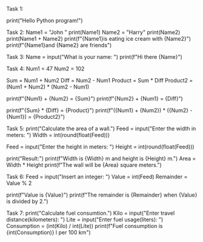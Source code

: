 Task 1:

print("Hello Python program!")

Task 2:
Name1 = "John "
print(Name1)
Name2 = "Harry"
print(Name2)
print(Name1 + Name2)
print(f"{Name1}is eating ice cream with {Name2}")
print(f"{Name1}and {Name2} are friends") 

Task 3:
Name = input("What is your name: ")
print(f"Hi there {Name}")

Task 4:
Num1 = 47
Num2 = 102

Sum = Num1 + Num2
Diff = Num2 - Num1
Product = Sum * Diff
Product2 = (Num1 + Num2) * (Num2 - Num1)

print(f"{Num1} + {Num2} = {Sum}")
print(f"{Num2} + {Num1} = {Diff}")

print(f"{Sum} * {Diff} = {Product}")
print(f"({Num1} + {Num2}) * ({Num2} - {Num1}) = {Product2}")

Task 5:
print("Calculate the area of a wall.")
Feed = input("Enter the width in meters: ")
Width = int(round(float(Feed)))

Feed = input("Enter the height in meters: ")
Height = int(round(float(Feed)))

print("Result:")
print(f"Width is {Width} m and height is {Height} m.")
Area = Width * Height
print(f"The wall will be {Area} square meters.")

Task 6:
Feed = input("Insert an integer: ")
Value = int(Feed)
Remainder = Value % 2

print(f"Value is {Value}")
print(f"The remainder is {Remainder} when {Value} is divided by 2.")

Task 7:
print("Calculate fuel consumtion.")
Kilo = input("Enter travel distance(kilometers): ")
Lite = input("Enter fuel usage(liters): ")
Consumption = (int(Kilo) / int(Lite))
print(f"Fuel consumption is {int(Consumption)} l per 100 km")

